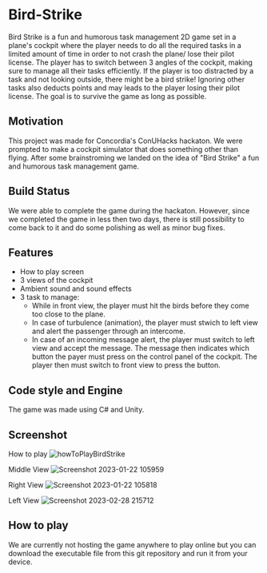# Bird-Strike

Bird Strike is a fun and humorous task management 2D game set in a plane's cockpit where the player needs to do all the required tasks in a limited amount of time in order to not crash the plane/ lose their pilot license. The player has to switch between 3 angles of the cockpit, making sure to manage all their tasks efficiently. If the player is too distracted by a task and not looking outside, there might be a bird strike! Ignoring other tasks also deducts points and may leads to the player losing their pilot license. The goal is to survive the game as long as possible.

## Motivation
This project was made for Concordia's ConUHacks hackaton. We were prompted to make a cockpit simulator that does something other than flying. After some brainstroming we landed on the idea of "Bird Strike" a fun and humorous task management game. 

## Build Status
We were able to complete the game during the hackaton. However, since we completed the game in less then two days, there is still possibility to come back to it and do some polishing as well as minor bug fixes.

## Features
- How to play screen
- 3 views of the cockpit
- Ambient sound and sound effects
- 3 task to manage:
  - While in front view, the player must hit the birds before they come too close to the plane.
  - In case of turbulence (animation), the player must stwich to left view and alert the passenger through an intercome.
  - In case of an incoming message alert, the player must switch to left view and accept the message. The message then indicates which button the payer must press on    the control panel of the cockpit. The player then must switch to front view to press the button.

## Code style and Engine
The game was made using C# and Unity.

## Screenshot
How to play
![howToPlayBirdStrike](https://user-images.githubusercontent.com/93663497/222031659-b929ab97-c9e6-42b1-99ac-0b70eb1bb513.png)

Middle View
![Screenshot 2023-01-22 105959](https://user-images.githubusercontent.com/93663497/222031630-9acbfcab-2520-4551-a4cd-d4cfc89113f1.png)

Right View
![Screenshot 2023-01-22 105818](https://user-images.githubusercontent.com/93663497/222031681-a720b1f3-eec6-4c74-85b5-a65eb6dab22c.png)

Left View
![Screenshot 2023-02-28 215712](https://user-images.githubusercontent.com/93663497/222033648-a661739a-b0ee-4b7e-a2f1-bb06b41e84c4.png)

## How to play
We are currently not hosting the game anywhere to play online but you can download the executable file from this git repository and run it from your device.
